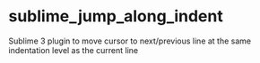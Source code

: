 sublime_jump_along_indent
=========================

Sublime 3 plugin to move cursor to next/previous line at the same indentation level as the current line
